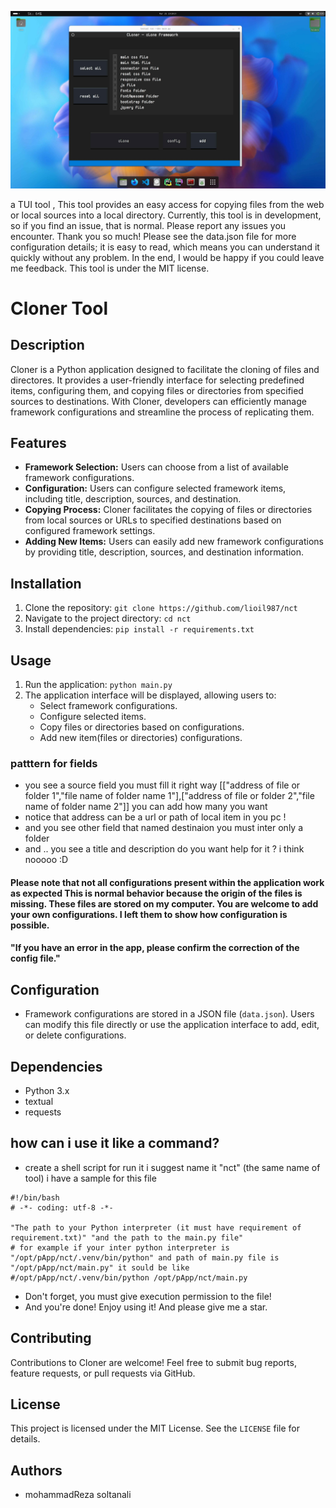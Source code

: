 ![Tool Preview](./demo.jpg)

a TUI tool , This tool provides an easy access for copying files from the web or local sources into a local directory. Currently, this tool is in development, so if you find an issue, that is normal. Please report any issues you encounter. Thank you so much! Please see the data.json file for more configuration details; it is easy to read, which means you can understand it quickly without any problem. In the end, I would be happy if you could leave me feedback. This tool is under the MIT license.





# Cloner Tool

## Description
Cloner is a Python application designed to facilitate the cloning of files and directores. It provides a user-friendly interface for selecting predefined items, configuring them, and copying files or directories from specified sources to destinations. With Cloner, developers can efficiently manage framework configurations and streamline the process of replicating them.

## Features
- **Framework Selection:** Users can choose from a list of available framework configurations.
- **Configuration:** Users can configure selected framework items, including title, description, sources, and destination.
- **Copying Process:** Cloner facilitates the copying of files or directories from local sources or URLs to specified destinations based on configured framework settings.
- **Adding New Items:** Users can easily add new framework configurations by providing title, description, sources, and destination information.

## Installation
1. Clone the repository: `git clone https://github.com/lioil987/nct`
2. Navigate to the project directory: `cd nct`
3. Install dependencies: `pip install -r requirements.txt`

## Usage
1. Run the application: `python main.py`
2. The application interface will be displayed, allowing users to:
   - Select framework configurations.
   - Configure selected items.
   - Copy files or directories based on configurations.
   - Add new item(files or directories) configurations.
###  patttern for fields
   - you see a source field you must fill it right way [["address of file or folder 1","file name of folder name 1"],["address of file or folder  2","file name of folder name  2"]] you can add how many you want
   - notice that address can be a url or path of local item in you pc !
   - and you see other field that named destinaion you must inter only a folder
   - and .. you see a title and description do you want help for it ? i think nooooo ‌:‌D
#### Please note that not all configurations present within the application work as expected This is normal behavior because the origin of the files is missing. These files are stored on my computer. You are welcome to add your own configurations. I left them to show how configuration is possible.
   #### "If you have an error in the app, please confirm the correction of the config file."


## Configuration
- Framework configurations are stored in a JSON file (`data.json`). Users can modify this file directly or use the application interface to add, edit, or delete configurations.

## Dependencies
- Python 3.x
- textual
- requests

## how can i use it like a command?
- create a shell script for run it i suggest  name it "nct" (the same name of tool) i have a sample for this file
````shell
#!/bin/bash
# -*- coding: utf-8 -*-

"The path to your Python interpreter (it must have requirement of requirement.txt)" "and the path to the main.py file"
# for example if your inter python interpreter is "/opt/pApp/nct/.venv/bin/python" and path of main.py file is "/opt/pApp/nct/main.py" it sould be like
#/opt/pApp/nct/.venv/bin/python /opt/pApp/nct/main.py
````
- Don't forget, you must give execution permission to the file!
- And you're done! Enjoy using it! And please give me a star.

## Contributing
Contributions to Cloner are welcome! Feel free to submit bug reports, feature requests, or pull requests via GitHub.

## License
This project is licensed under the MIT License. See the `LICENSE` file for details.

## Authors
- mohammadReza soltanali

